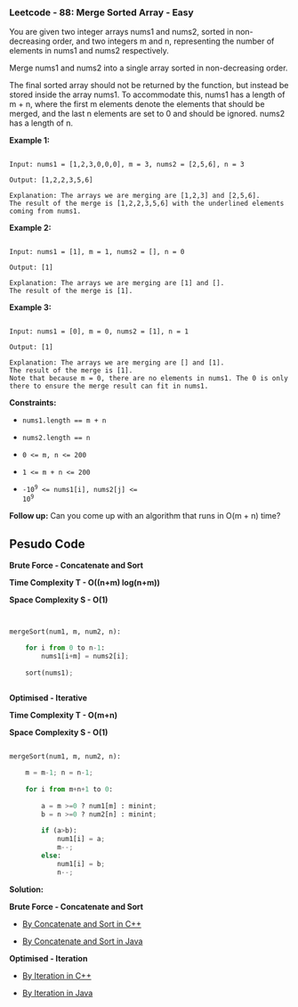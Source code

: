 ### Leetcode - 88: Merge Sorted Array - Easy

You are given two integer arrays nums1 and nums2, sorted in non-decreasing order, and two integers m and n, representing the number of elements in nums1 and nums2 respectively.

Merge nums1 and nums2 into a single array sorted in non-decreasing order.

The final sorted array should not be returned by the function, but instead be stored inside the array nums1. To accommodate this, nums1 has a length of m + n, where the first m elements denote the elements that should be merged, and the last n elements are set to 0 and should be ignored. nums2 has a length of n.

 
**Example 1:**

```

Input: nums1 = [1,2,3,0,0,0], m = 3, nums2 = [2,5,6], n = 3

Output: [1,2,2,3,5,6]

Explanation: The arrays we are merging are [1,2,3] and [2,5,6].
The result of the merge is [1,2,2,3,5,6] with the underlined elements coming from nums1.

```

**Example 2:**

```

Input: nums1 = [1], m = 1, nums2 = [], n = 0

Output: [1]

Explanation: The arrays we are merging are [1] and [].
The result of the merge is [1].
```

**Example 3:**

```

Input: nums1 = [0], m = 0, nums2 = [1], n = 1

Output: [1]

Explanation: The arrays we are merging are [] and [1].
The result of the merge is [1].
Note that because m = 0, there are no elements in nums1. The 0 is only there to ensure the merge result can fit in nums1.

``` 

**Constraints:**

- <code>nums1.length == m + n</code>

- <code>nums2.length == n</code>

- <code>0 <= m, n <= 200</code>

- <code>1 <= m + n <= 200</code>

- <code>-10<sup>9</sup> <= nums1[i], nums2[j] <= 10<sup>9</sup></code>
 

**Follow up:** Can you come up with an algorithm that runs in O(m + n) time?


## Pesudo Code

**Brute Force - Concatenate and Sort**

**Time Complexity T - O((n+m) log(n+m))**

**Space Complexity S - O(1)**

```python


mergeSort(num1, m, num2, n):

    for i from 0 to n-1:
        nums1[i+m] = nums2[i];
    
    sort(nums1);
 
``` 

**Optimised - Iterative**

**Time Complexity T - O(m+n)**

**Space Complexity S - O(1)**

```python

mergeSort(num1, m, num2, n):

    m = m-1; n = n-1;
    
    for i from m+n+1 to 0:
    
        a = m >=0 ? num1[m] : minint;
        b = n >=0 ? num2[n] : minint;
        
        if (a>b):
            num1[i] = a;
            m--;
        else:
            num1[i] = b;
            n--;

```

**Solution:**

**Brute Force - Concatenate and Sort**

   - [By Concatenate and Sort in C++](https://github.com/Ajay2521/Competitive-Programming/blob/main/Leetcode%20And%20GFG/Array/Easy/Merge%20Array/By%20Concatenate%20and%20Sort.cpp)
   
   - [By Concatenate and Sort in Java](https://github.com/Ajay2521/Competitive-Programming/blob/main/Leetcode%20And%20GFG/Array/Easy/Merge%20Array/By%20Concatenate%20and%20Sort.java)


**Optimised - Iteration**

   - [By Iteration in C++](https://github.com/Ajay2521/Competitive-Programming/blob/main/Leetcode%20And%20GFG/Array/Easy/Merge%20Array/By%20iteration.cpp)
   
   - [By Iteration in Java](https://github.com/Ajay2521/Competitive-Programming/blob/main/Leetcode%20And%20GFG/Array/Easy/Merge%20Array/By%20iteration.java)
